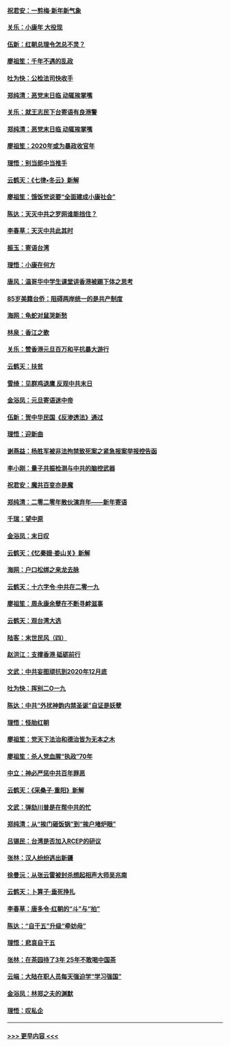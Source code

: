 #### [祝君安：一剪梅‧新年新气象](../pages/nsc993/n11776340.md?t=01082322) 
#### [关乐：小康年 大役现](../pages/nsc993/n11774213.md?t=01082322) 
#### [伍新：红朝总理令怎总不灵？](../pages/nsc993/n11770813.md?t=01082322) 
#### [廖祖笙：千年不遇的乱政](../pages/nsc993/n11770373.md?t=01082322) 
#### [吐为快：公检法司快收手](../pages/nsc993/n11770359.md?t=01082322) 
#### [郑纯清：恶党末日临 动辄挨掌嘴](../pages/nsc993/n11769912.md?t=01082322) 
#### [关乐：就王志民下台寄语有良港警](../pages/nsc993/n11769903.md?t=01082322) 
#### [郑纯清：恶党末日临 动辄挨掌嘴](../pages/nsc993/n11769356.md?t=01082322) 
#### [廖祖笙：2020年或为暴政收官年](../pages/nsc993/n11768216.md?t=01082322) 
#### [理悟：别当郎中当推手](../pages/nsc993/n11768243.md?t=01082322) 
#### [云鹤天：《七律▪冬云》新解](../pages/nsc993/n11768204.md?t=01082322) 
#### [廖祖笙：饿饭党说要“全面建成小康社会”](../pages/nsc993/n11767482.md?t=01082322) 
#### [陈达：天灭中共之罗网谁能挡住？](../pages/nsc993/n11767465.md?t=01082322) 
#### [李春草：天灭中共此其时](../pages/nsc993/n11767452.md?t=01082322) 
#### [振玉：寄语台湾](../pages/nsc993/n11767432.md?t=01082322) 
#### [理悟：小康在何方](../pages/nsc993/n11767394.md?t=01082322) 
#### [唐风：温哥华中学生课堂讲香港被踢下体之思考](../pages/nsc993/n11766848.md?t=01082322) 
#### [85岁美籍台侨：阻碍两岸统一的是共产制度](../pages/nsc993/n11765043.md?t=01082322) 
#### [海网：龟蛇对鼠哭新愁](../pages/nsc993/n11764895.md?t=01082322) 
#### [林泉：香江之歌](../pages/nsc993/n11764415.md?t=01082322) 
#### [关乐：赞香港元旦百万和平抗暴大游行](../pages/nsc993/n11764382.md?t=01082322) 
#### [云鹤天：扶贫](../pages/nsc993/n11764245.md?t=01082322) 
#### [雪绮：见群鸡退鹰  反观中共末日](../pages/nsc993/n11762112.md?t=01082322) 
#### [金浴凤：元旦寄语迷中帝](../pages/nsc993/n11761788.md?t=01082322) 
#### [伍新：贺中华民国《反渗透法》通过](../pages/nsc993/n11761994.md?t=01082322) 
#### [理悟：迎新曲](../pages/nsc993/n11761152.md?t=01082322) 
#### [谢燕益：杨胜军被非法拘禁致死案之紧急报案举报控告函](../pages/nsc993/n11756134.md?t=01082322) 
#### [李小刚：量子共振检测与中共的脑控武器](../pages/nsc993/n11754518.md?t=01082322) 
#### [祝君安：魔共百变亦是魔](../pages/nsc993/n11754469.md?t=01082322) 
#### [郑纯清：二零二零年散伙演弃年——新年寄语](../pages/nsc993/n11754195.md?t=01082322) 
#### [千瑞：望中原](../pages/nsc993/n11754159.md?t=01082322) 
#### [金浴凤：末日叹](../pages/nsc993/n11752359.md?t=01082322) 
#### [云鹤天：《忆秦娥‧娄山关》新解](../pages/nsc993/n11752348.md?t=01082322) 
#### [海网：户口松绑之来龙去脉](../pages/nsc993/n11752328.md?t=01082322) 
#### [云鹤天：十六字令‧中共在二零一九](../pages/nsc993/n11752305.md?t=01082322) 
#### [廖祖笙：周永康余孽在不断寻衅滋事](../pages/nsc993/n11751013.md?t=01082322) 
#### [云鹤天：观台湾大选](../pages/nsc993/n11751007.md?t=01082322) 
#### [陆客：末世民风（四）](../pages/nsc993/n11749203.md?t=01082322) 
#### [赵洪江：支撑香港 砥砺前行](../pages/nsc993/n11748482.md?t=01082322) 
#### [文武：中共妄图顽抗到2020年12月底](../pages/nsc993/n11748446.md?t=01082322) 
#### [吐为快：挥别二O一九](../pages/nsc993/n11748411.md?t=01082322) 
#### [陈达：中共“外扰神韵内禁圣诞”自证是妖孽](../pages/nsc993/n11748226.md?t=01082322) 
#### [理悟：怪胎红朝](../pages/nsc993/n11748206.md?t=01082322) 
#### [廖祖笙：党天下法治和德治皆为无本之木](../pages/nsc993/n11748135.md?t=01082322) 
#### [廖祖笙：杀人党血腥“执政”70年](../pages/nsc993/n11745144.md?t=01082322) 
#### [中立：神必严惩中共百年罪恶](../pages/nsc993/n11744970.md?t=01082322) 
#### [云鹤天：《采桑子‧重阳》新解](../pages/nsc993/n11744948.md?t=01082322) 
#### [文武：弹劾川普是在帮中共的忙](../pages/nsc993/n11744758.md?t=01082322) 
#### [郑纯清：从“挨门砸饭锅”到“挨户堵炉眼”](../pages/nsc993/n11744745.md?t=01082322) 
#### [吕锡民：台湾是否加入RCEP的研议](../pages/nsc993/n11744701.md?t=01082322) 
#### [张林：汉人纷纷逃出新疆](../pages/nsc993/n11743530.md?t=01082322) 
#### [徐曼沅：从张云雷被封杀想起相声大师吴兆南](../pages/nsc993/n11741816.md?t=01082322) 
#### [云鹤天：卜算子‧垂死挣扎](../pages/nsc993/n11739956.md?t=01082322) 
#### [李春草：唐多令‧红朝的“斗”与“拍”](../pages/nsc993/n11739830.md?t=01082322) 
#### [陈达：“自干五”升级“牵妨母”](../pages/nsc993/n11739724.md?t=01082322) 
#### [理悟：悲哀自干五](../pages/nsc993/n11739547.md?t=01082322) 
#### [张林：在茶园待了3年 25年不敢喝中国茶](../pages/nsc993/n11739240.md?t=01082322) 
#### [云端：大陆在职人员每天强迫学“学习强国”](../pages/nsc993/n11738735.md?t=01082322) 
#### [金浴凤：林郑之夫的渊默](../pages/nsc993/n11737735.md?t=01082322) 
#### [理悟：叹私企](../pages/nsc993/n11737715.md?t=01082322) 

----
#### [ >>> 更早内容 <<< ](../indexes/nsc993-earlier.md)
